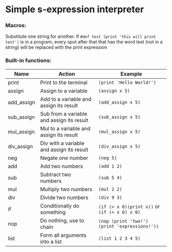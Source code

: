 # Simple s-expression interpreter

### Macros:

Substitute one string for another. If
`#def test (print 'this will print test')`
is in a program, every spot after that that has the word test (not in a string)
will be replaced with the print expression

### Built-in functions:

Name        | Action                                | Example
------------|---------------------------------------|-------------------------
print       | Print to the terminal                     | `(print 'Hello World!')`
assign      | Assign to a variable                      | `(assign x 5)`
add\_assign | Add to a variable and assign its result   | `(add_assign x 5)`
sub\_assign | Sub from a variable and assign its result | `(sub_assign x 5)`
mul\_assign | Mul to a variable and assign its result   | `(mul_assign x 5)`
div\_assign | Div with a variable and assign its result | `(div_assign x 5)`
neg         | Negate one number                         | `(neg 5)`
add         | Add two numbers                           | `(add 1 2)`
sub         | Subtract two numbers                      | `(sub 5 4)`
mul         | Multiply two numbers                      | `(mul 2 2)`
div         | Divide two numbers                        | `(div 9 3)`
if          | Conditionally do something                | `(if (> x 0)(print x))` or `(if (> x 0) x 0)`
nop         | Do nothing, use to chain                  | `(nop (print 'two!') (print 'expressions!'))`
list        | Form all arguments into a list            | `(list 1 2 3 4 5)`
